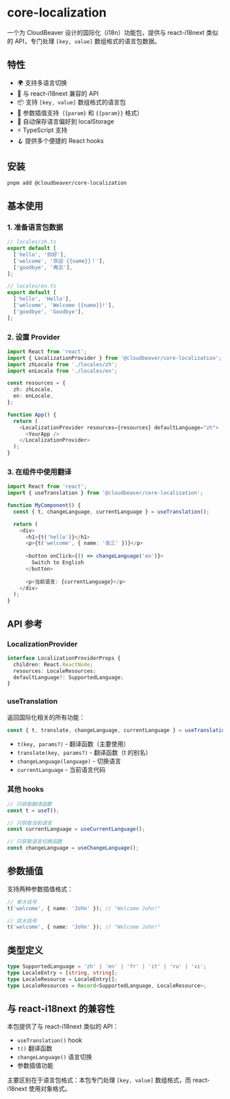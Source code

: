 # core-localization

一个为 CloudBeaver 设计的国际化（i18n）功能包，提供与 react-i18next 类似的 API，专门处理 `[key, value]` 数组格式的语言包数据。

## 特性

- 🌍 支持多语言切换
- 🔄 与 react-i18next 兼容的 API
- 📦 支持 `[key, value]` 数组格式的语言包
- 🎯 参数插值支持（`{param}` 和 `{{param}}` 格式）
- 💾 自动保存语言偏好到 localStorage
- ⚡ TypeScript 支持
- 🪝 提供多个便捷的 React hooks

## 安装

```bash
pnpm add @cloudbeaver/core-localization
```

## 基本使用

### 1. 准备语言包数据

```typescript
// locales/zh.ts
export default [
  ['hello', '你好'],
  ['welcome', '欢迎 {{name}}！'],
  ['goodbye', '再见'],
];

// locales/en.ts
export default [
  ['hello', 'Hello'],
  ['welcome', 'Welcome {{name}}!'],
  ['goodbye', 'Goodbye'],
];
```

### 2. 设置 Provider

```typescript
import React from 'react';
import { LocalizationProvider } from '@cloudbeaver/core-localization';
import zhLocale from './locales/zh';
import enLocale from './locales/en';

const resources = {
  zh: zhLocale,
  en: enLocale,
};

function App() {
  return (
    <LocalizationProvider resources={resources} defaultLanguage="zh">
      <YourApp />
    </LocalizationProvider>
  );
}
```

### 3. 在组件中使用翻译

```typescript
import React from 'react';
import { useTranslation } from '@cloudbeaver/core-localization';

function MyComponent() {
  const { t, changeLanguage, currentLanguage } = useTranslation();

  return (
    <div>
      <h1>{t('hello')}</h1>
      <p>{t('welcome', { name: '张三' })}</p>
      
      <button onClick={() => changeLanguage('en')}>
        Switch to English
      </button>
      
      <p>当前语言: {currentLanguage}</p>
    </div>
  );
}
```

## API 参考

### LocalizationProvider

```typescript
interface LocalizationProviderProps {
  children: React.ReactNode;
  resources: LocaleResources;
  defaultLanguage?: SupportedLanguage;
}
```

### useTranslation

返回国际化相关的所有功能：

```typescript
const { t, translate, changeLanguage, currentLanguage } = useTranslation();
```

- `t(key, params?)` - 翻译函数（主要使用）
- `translate(key, params?)` - 翻译函数（t 的别名）
- `changeLanguage(language)` - 切换语言
- `currentLanguage` - 当前语言代码

### 其他 hooks

```typescript
// 只获取翻译函数
const t = useT();

// 只获取当前语言
const currentLanguage = useCurrentLanguage();

// 只获取语言切换函数
const changeLanguage = useChangeLanguage();
```

## 参数插值

支持两种参数插值格式：

```typescript
// 单大括号
t('welcome', { name: 'John' }); // "Welcome John!"

// 双大括号
t('welcome', { name: 'John' }); // "Welcome John!"
```

## 类型定义

```typescript
type SupportedLanguage = 'zh' | 'en' | 'fr' | 'it' | 'ru' | 'vi';
type LocaleEntry = [string, string];
type LocaleResource = LocaleEntry[];
type LocaleResources = Record<SupportedLanguage, LocaleResource>;
```

## 与 react-i18next 的兼容性

本包提供了与 react-i18next 类似的 API：

- `useTranslation()` hook
- `t()` 翻译函数
- `changeLanguage()` 语言切换
- 参数插值功能

主要区别在于语言包格式：本包专门处理 `[key, value]` 数组格式，而 react-i18next 使用对象格式。
